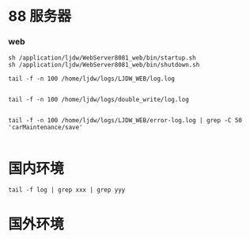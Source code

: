 # 88 服务器

### web

```shell
sh /application/ljdw/WebServer8081_web/bin/startup.sh
sh /application/ljdw/WebServer8081_web/bin/shutdown.sh

tail -f -n 100 /home/ljdw/logs/LJDW_WEB/log.log


tail -f -n 100 /home/ljdw/logs/double_write/log.log


tail -f -n 100 /home/ljdw/logs/LJDW_WEB/error-log.log | grep -C 50 'carMaintenance/save'


```


# 国内环境


```shell
tail -f log | grep xxx | grep yyy
```


# 国外环境
